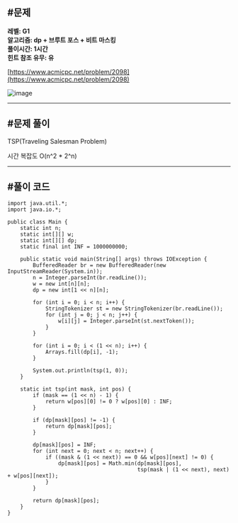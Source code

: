 ## **#문제**         

**레벨: G1  
알고리즘: dp + 브루트 포스 + 비트 마스킹**  
**풀이시간: 1시간  
힌트 참조 유무: 유**

[https://www.acmicpc.net/problem/2098](https://www.acmicpc.net/problem/2098)

![image](https://github.com/user-attachments/assets/3ea89df3-4e50-42ce-a917-7b9062bf6bf9)

---

## **#문제 풀이**        

TSP(Traveling Salesman Problem)

시간 복잡도 O(n^2 \* 2^n)

---

## **#풀이 코드**      

```
import java.util.*;
import java.io.*;

public class Main {
    static int n;
    static int[][] w;
    static int[][] dp;
    static final int INF = 1000000000;

    public static void main(String[] args) throws IOException {
        BufferedReader br = new BufferedReader(new InputStreamReader(System.in));
        n = Integer.parseInt(br.readLine());
        w = new int[n][n];
        dp = new int[1 << n][n];

        for (int i = 0; i < n; i++) {
            StringTokenizer st = new StringTokenizer(br.readLine());
            for (int j = 0; j < n; j++) {
                w[i][j] = Integer.parseInt(st.nextToken());
            }
        }

        for (int i = 0; i < (1 << n); i++) {
            Arrays.fill(dp[i], -1);
        }

        System.out.println(tsp(1, 0));
    }

    static int tsp(int mask, int pos) {
        if (mask == (1 << n) - 1) {
            return w[pos][0] != 0 ? w[pos][0] : INF;
        }

        if (dp[mask][pos] != -1) {
            return dp[mask][pos];
        }

        dp[mask][pos] = INF;
        for (int next = 0; next < n; next++) {
            if ((mask & (1 << next)) == 0 && w[pos][next] != 0) {
                dp[mask][pos] = Math.min(dp[mask][pos], 
                                         tsp(mask | (1 << next), next) + w[pos][next]);
            }
        }

        return dp[mask][pos];
    }
}
```
